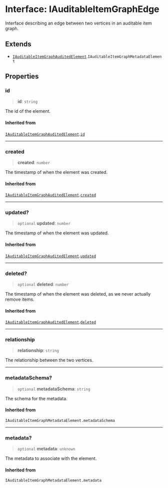 # Interface: IAuditableItemGraphEdge

Interface describing an edge between two vertices in an auditable item graph.

## Extends

- [`IAuditableItemGraphAuditedElement`](IAuditableItemGraphAuditedElement.md).`IAuditableItemGraphMetadataElement`

## Properties

### id

> **id**: `string`

The id of the element.

#### Inherited from

[`IAuditableItemGraphAuditedElement`](IAuditableItemGraphAuditedElement.md).[`id`](IAuditableItemGraphAuditedElement.md#id)

***

### created

> **created**: `number`

The timestamp of when the element was created.

#### Inherited from

[`IAuditableItemGraphAuditedElement`](IAuditableItemGraphAuditedElement.md).[`created`](IAuditableItemGraphAuditedElement.md#created)

***

### updated?

> `optional` **updated**: `number`

The timestamp of when the element was updated.

#### Inherited from

[`IAuditableItemGraphAuditedElement`](IAuditableItemGraphAuditedElement.md).[`updated`](IAuditableItemGraphAuditedElement.md#updated)

***

### deleted?

> `optional` **deleted**: `number`

The timestamp of when the element was deleted, as we never actually remove items.

#### Inherited from

[`IAuditableItemGraphAuditedElement`](IAuditableItemGraphAuditedElement.md).[`deleted`](IAuditableItemGraphAuditedElement.md#deleted)

***

### relationship

> **relationship**: `string`

The relationship between the two vertices.

***

### metadataSchema?

> `optional` **metadataSchema**: `string`

The schema for the metadata.

#### Inherited from

`IAuditableItemGraphMetadataElement.metadataSchema`

***

### metadata?

> `optional` **metadata**: `unknown`

The metadata to associate with the element.

#### Inherited from

`IAuditableItemGraphMetadataElement.metadata`
